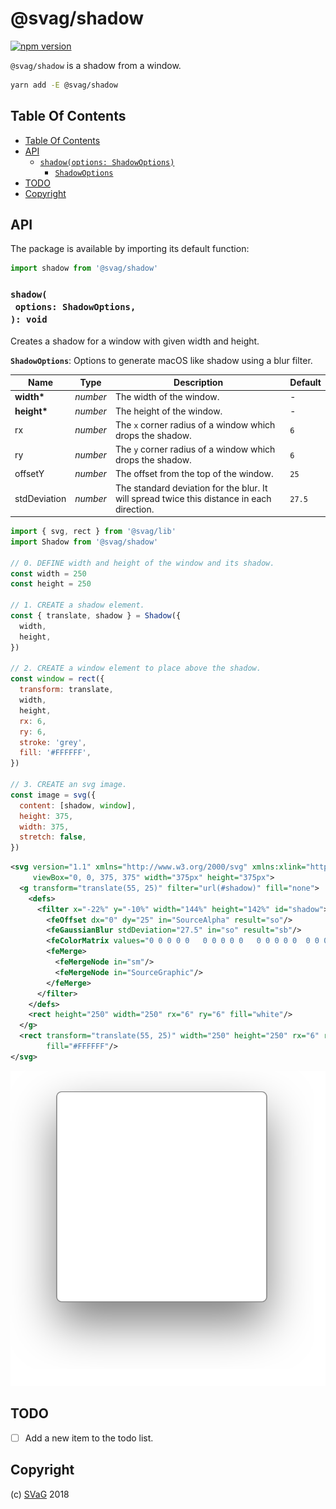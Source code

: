 # @svag/shadow

[![npm version](https://badge.fury.io/js/%40svag%2Fshadow.svg)](https://npmjs.org/package/@svag/shadow)

`@svag/shadow` is a shadow from a window.

```sh
yarn add -E @svag/shadow
```

## Table Of Contents

- [Table Of Contents](#table-of-contents)
- [API](#api)
  * [`shadow(options: ShadowOptions)`](#shadowoptions-shadowoptions-void)
    * [`ShadowOptions`](#shadowoptions)
- [TODO](#todo)
- [Copyright](#copyright)

## API

The package is available by importing its default function:

```js
import shadow from '@svag/shadow'
```

### `shadow(`<br/>&nbsp;&nbsp;`options: ShadowOptions,`<br/>`): void`

Creates a shadow for a window with given width and height.

__<a name="shadowoptions">`ShadowOptions`</a>__: Options to generate macOS like  shadow using a blur filter.

| Name | Type | Description | Default |
| ---- | ---- | ----------- | ------- |
| __width*__ | _number_ | The width of the window. | - |
| __height*__ | _number_ | The height of the window. | - |
| rx | _number_ | The `x` corner radius of a window which drops the shadow. | `6` |
| ry | _number_ | The `y` corner radius of a window which drops the shadow. | `6` |
| offsetY | _number_ | The offset from the top of the window. | `25` |
| stdDeviation | _number_ | The standard deviation for the blur. It will spread twice this distance in each direction. | `27.5` |

```js
import { svg, rect } from '@svag/lib'
import Shadow from '@svag/shadow'

// 0. DEFINE width and height of the window and its shadow.
const width = 250
const height = 250

// 1. CREATE a shadow element.
const { translate, shadow } = Shadow({
  width,
  height,
})

// 2. CREATE a window element to place above the shadow.
const window = rect({
  transform: translate,
  width,
  height,
  rx: 6,
  ry: 6,
  stroke: 'grey',
  fill: '#FFFFFF',
})

// 3. CREATE an svg image.
const image = svg({
  content: [shadow, window],
  height: 375,
  width: 375,
  stretch: false,
})
```

```svg
<svg version="1.1" xmlns="http://www.w3.org/2000/svg" xmlns:xlink="http://www.w3.org/1999/xlink"
     viewBox="0, 0, 375, 375" width="375px" height="375px">
  <g transform="translate(55, 25)" filter="url(#shadow)" fill="none">
    <defs>
      <filter x="-22%" y="-10%" width="144%" height="142%" id="shadow">
        <feOffset dx="0" dy="25" in="SourceAlpha" result="so"/>
        <feGaussianBlur stdDeviation="27.5" in="so" result="sb"/>
        <feColorMatrix values="0 0 0 0 0   0 0 0 0 0   0 0 0 0 0  0 0 0 0.5 0" type="matrix" in="sb" result="sm"/>
        <feMerge>
          <feMergeNode in="sm"/>
          <feMergeNode in="SourceGraphic"/>
        </feMerge>
      </filter>
    </defs>
    <rect height="250" width="250" rx="6" ry="6" fill="white"/>
  </g>
  <rect transform="translate(55, 25)" width="250" height="250" rx="6" ry="6" stroke="grey"
        fill="#FFFFFF"/>
</svg>
```

![generated shadow](images/shadow.svg)

## TODO

- [ ] Add a new item to the todo list.

## Copyright

(c) [SVaG][1] 2018

[1]: https://svag.co
